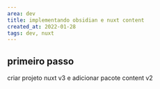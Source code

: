 ```yaml
---
area: dev
title: implementando obsidian e nuxt content
created_at: 2022-01-28
tags: dev, nuxt
---
```


## primeiro passo

criar projeto nuxt v3 e adicionar pacote content v2
